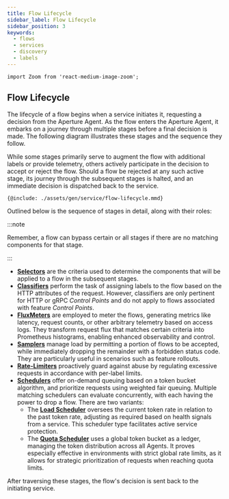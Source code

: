 ```yaml
---
title: Flow Lifecycle
sidebar_label: Flow Lifecycle
sidebar_position: 3
keywords:
  - flows
  - services
  - discovery
  - labels
---
```


```mdx-code-block
import Zoom from 'react-medium-image-zoom';
```

## Flow Lifecycle

The lifecycle of a flow begins when a service initiates it, requesting a
decision from the Aperture Agent. As the flow enters the Aperture Agent, it
embarks on a journey through multiple stages before a final decision is made.
The following diagram illustrates these stages and the sequence they follow.

While some stages primarily serve to augment the flow with additional labels or
provide telemetry, others actively participate in the decision to accept or
reject the flow. Should a flow be rejected at any such active stage, its journey
through the subsequent stages is halted, and an immediate decision is dispatched
back to the service.

<Zoom>

```mermaid
{@include: ./assets/gen/service/flow-lifecycle.mmd}
```

</Zoom>

Outlined below is the sequence of stages in detail, along with their roles:

:::note

Remember, a flow can bypass certain or all stages if there are no matching
components for that stage.

:::

- [**Selectors**](./selector.md) are the criteria used to determine the
  components that will be applied to a flow in the subsequent stages.
- [**Classifiers**](./advanced/classifier.md/) perform the task of assigning
  labels to the flow based on the HTTP attributes of the request. However,
  classifiers are only pertinent for HTTP or gRPC _Control Points_ and do not
  apply to flows associated with feature _Control Points_.
- [**FluxMeters**](./advanced/flux-meter.md) are employed to meter the flows,
  generating metrics like latency, request counts, or other arbitrary telemetry
  based on access logs. They transform request flux that matches certain
  criteria into Prometheus histograms, enabling enhanced observability and
  control.
- [**Samplers**](./advanced/load-ramp.md#sampler) manage load by permitting a
  portion of flows to be accepted, while immediately dropping the remainder with
  a forbidden status code. They are particularly useful in scenarios such as
  feature rollouts.
- [**Rate-Limiters**](./rate-limiter.md) proactively guard against abuse by
  regulating excessive requests in accordance with per-label limits.
- [**Schedulers**](./scheduler/scheduler.md) offer on-demand queuing based on a
  token bucket algorithm, and prioritize requests using weighted fair queuing.
  Multiple matching schedulers can evaluate concurrently, with each having the
  power to drop a flow. There are two variants:
  - The [**Load Scheduler**](./scheduler/load-scheduler.md) oversees the current
    token rate in relation to the past token rate, adjusting as required based
    on health signals from a service. This scheduler type facilitates active
    service protection.
  - The [**Quota Scheduler**](./scheduler/quota-scheduler.md) uses a global
    token bucket as a ledger, managing the token distribution across all Agents.
    It proves especially effective in environments with strict global rate
    limits, as it allows for strategic prioritization of requests when reaching
    quota limits.

After traversing these stages, the flow's decision is sent back to the
initiating service.
